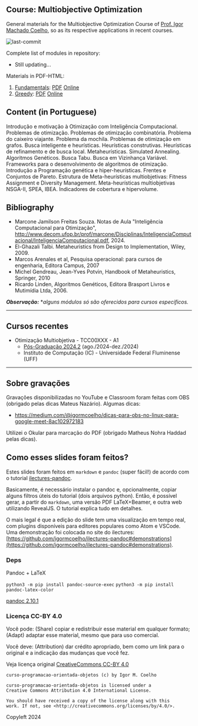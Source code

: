 ## Course: Multiobjective Optimization

General materials for the Multiobjective Optimization Course of [Prof. Igor Machado Coelho](https://igormcoelho.github.io), so as its respective applications in recent courses.

![last-commit](https://img.shields.io/github/last-commit/igormcoelho/course-multiobjective-optimization)

Complete list of modules in repository:

- Still updating...

Materials in PDF-HTML:

1. [Fundamentals](slides/1-fundamentals/1-fundamentals.md): [PDF](slides/1-fundamentals/1-fundamentals.pdf) [Online](https://igormcoelho.github.io/curso-seguranca-informacao/slides/1-fundamentals/index.html)
1. [Greedy](slides/2-greedy/2-greedy.md): [PDF](slides/2-greedy/2-greedy.pdf) [Online](https://igormcoelho.github.io/curso-seguranca-informacao/slides/2-greedy/index.html)


## Content (in Portuguese)

Introdução e motivação à Otimização com Inteligência Computacional. Problemas de otimização.
Problemas de otimização combinatória. Problema do caixeiro viajante. Problema da mochila. Problemas
de otimização em grafos. Busca inteligente e heurísticas. Heurísticas construtivas. Heurísticas de
refinamento e de busca local. Metaheurísticas. Simulated Annealing. Algoritmos Genéticos. Busca Tabu.
Busca em Vizinhança Variável. Frameworks para o desenvolvimento de algoritmos de otimização.
Introdução a Programação genética e hiper-heurísticas. Frentes e Conjuntos de Pareto. 
Estrutura de Meta-heurísticas multiobjetivas: Fitness Assignment e Diversity Management.
Meta-heurísticas multiobjetivas NSGA-II, SPEA, IBEA. Indicadores de cobertura e hipervolume.

## Bibliography

- Marcone Jamilson Freitas Souza. Notas de Aula "Inteligência Computacional para Otimização", http://www.decom.ufop.br/prof/marcone/Disciplinas/InteligenciaComputacional/InteligenciaComputacional.pdf, 2024.
- El-Ghazali Talbi. Metaheuristics from Design to Implementation, Wiley, 2009.
- Marcos Arenales et al, Pesquisa operacional: para cursos de engenharia, Editora Campus, 2007
- Michel Gendreau, Jean-Yves Potvin, Handbook of Metaheuristics, Springer, 2010
- Ricardo Linden, Algoritmos Genéticos, Editora Brasport Livros e Mutimídia Ltda, 2006.



***Observação:*** **alguns módulos só são oferecidos para cursos específicos.*

-------

## Cursos recentes

- Otimização Multiobjetiva - TCC00XXX - A1
   * [Pós-Graduação 2024.2](./slides/0-intro-curso-uff-2024-2/0-intro-curso.pdf) (ago./2024-dez./2024)
   * Instituto de Computação (IC) - Universidade Federal Fluminense (UFF)

-------

## Sobre gravações

Gravações disponibilizadas no YouTube e Classroom foram feitas com OBS (obrigado pelas dicas Mateus Nazário). Algumas dicas:

- https://medium.com/@igormcoelho/dicas-para-obs-no-linux-para-google-meet-8ac102972183

Utilizei o Okular para marcação do PDF (obrigado Matheus Nohra Haddad pelas dicas).

## Como esses slides foram feitos?

Estes slides foram feitos em `markdown` e `pandoc` (super fácil!) de acordo com o tutorial [ilectures-pandoc](https://github.com/igormcoelho/ilectures-pandoc).

Basicamente, é necessário instalar o pandoc e, opcionalmente, copiar alguns filtros úteis do tutorial (dois arquivos python). Então, é possível gerar, a partir do `markdown`, uma versão PDF LaTeX+Beamer, e outra web utilizando RevealJS. O tutorial explica tudo em detalhes.

O mais legal é que a edição do slide tem uma visualização em tempo real, com plugins disponíveis para editores populares como Atom e VSCode.
Uma demonstração foi colocada no site do ilectures: [https://github.com/igormcoelho/ilectures-pandoc#demonstrations](https://github.com/igormcoelho/ilectures-pandoc#demonstrations).


### Deps

Pandoc + LaTeX

`python3 -m pip install pandoc-source-exec`
`python3 -m pip install pandoc-latex-color`

[pandoc 2.10.1](https://github.com/jgm/pandoc/releases/tag/2.10.1)



### Licença CC-BY 4.0

Você pode: (Share) copiar e redistribuir esse material em qualquer formato; (Adapt) adaptar esse material, mesmo que para uso comercial.

Você deve: (Attribution) dar crédito apropriado, bem como um link para o original e a indicação das mudanças que você fez.

Veja licença original [CreativeCommons CC-BY 4.0](https://creativecommons.org/licenses/by/4.0/)

```
curso-programacao-orientada-objetos (c) by Igor M. Coelho

curso-programacao-orientada-objetos is licensed under a
Creative Commons Attribution 4.0 International License.

You should have received a copy of the license along with this
work. If not, see <http://creativecommons.org/licenses/by/4.0/>.
```

Copyleft 2024
